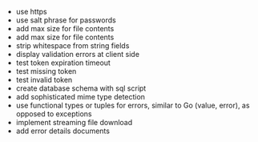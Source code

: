 
* use https
* use salt phrase for passwords
* add max size for file contents
* add max size for file contents
* strip whitespace from string fields
* display validation errors at client side
* test token expiration timeout
* test missing token
* test invalid token
* create database schema with sql script
* add sophisticated mime type detection
* use functional types or tuples for errors, similar to Go (value, error),
  as opposed to exceptions
* implement streaming file download
* add error details documents
